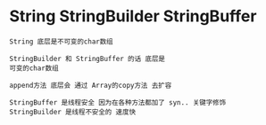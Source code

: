 # String StringBuilder StringBuffer

    String 底层是不可变的char数组
    
    StringBuilder 和 StringBuffer 的话 底层是
    可变的char数组

    append方法 底层会 通过 Array的copy方法 去扩容

    StringBuffer 是线程安全 因为在各种方法都加了 syn.. 关键字修饰
    StringBuilder 是线程不安全的 速度快
